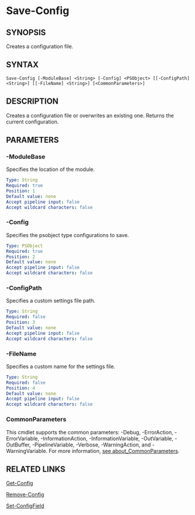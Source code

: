 # Save-Config

## SYNOPSIS
Creates a configuration file.

## SYNTAX
```
Save-Config [-ModuleBase] <String> [-Config] <PSObject> [[-ConfigPath] <String>] [[-FileName] <String>] [<CommonParameters>]
```

## DESCRIPTION
Creates a configuration file or overwrites an existing one. Returns the current configuration.
## PARAMETERS

### -ModuleBase
Specifies the location of the module.
```yaml
Type: String
Required: true
Position: 1
Default value: none
Accept pipeline input: false
Accept wildcard characters: false
```

### -Config
Specifies the psobject type configurations to save.
```yaml
Type: PSObject
Required: true
Position: 2
Default value: none
Accept pipeline input: false
Accept wildcard characters: false
```

### -ConfigPath
Specifies a custom settings file path.
```yaml
Type: String
Required: false
Position: 3
Default value: none
Accept pipeline input: false
Accept wildcard characters: false
```

### -FileName
Specifies a custom name for the settings file.
```yaml
Type: String
Required: false
Position: 4
Default value: none
Accept pipeline input: false
Accept wildcard characters: false
```
### CommonParameters
This cmdlet supports the common parameters: -Debug, -ErrorAction, -ErrorVariable, -InformationAction, -InformationVariable, -OutVariable, -OutBuffer, -PipelineVariable, -Verbose, -WarningAction, and -WarningVariable. For more information, [see about_CommonParameters](https://docs.microsoft.com/pl-pl/powershell/module/microsoft.powershell.core/about/about_commonparameters).

## RELATED LINKS
[Get-Config](Get-Config.md)

[Remove-Config](Remove-Config.md)

[Set-ConfigField](Set-ConfigField.md)


